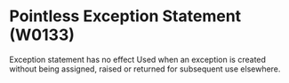 # Pointless Exception Statement (W0133)

Exception statement has no effect Used when an exception is created
without being assigned, raised or returned for subsequent use elsewhere.
